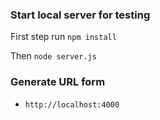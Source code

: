 ### Start local server for testing
First step run `npm install`

Then `node server.js`



### Generate URL form
- `http://localhost:4000`
